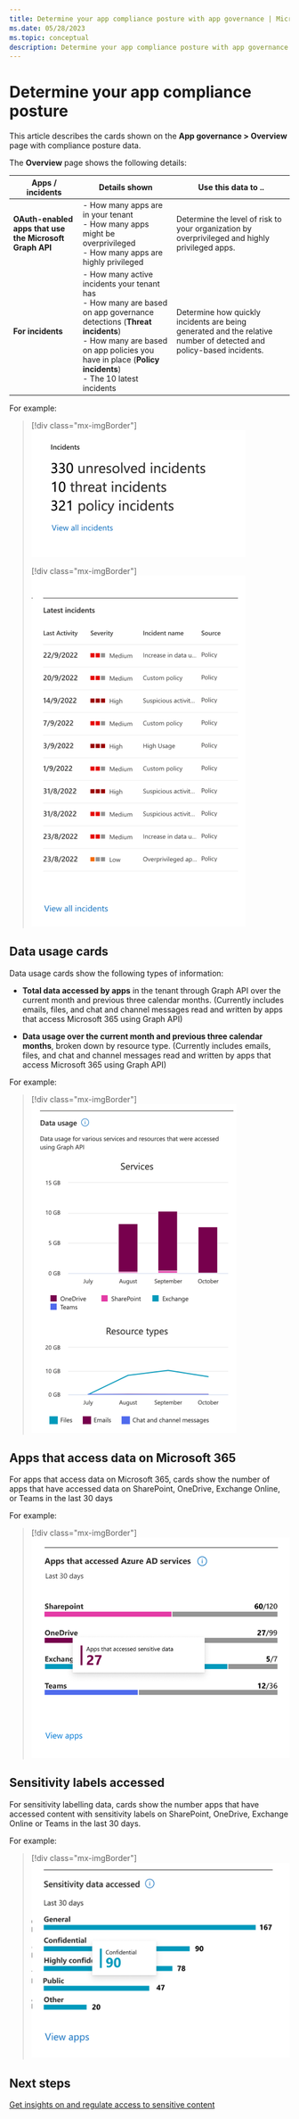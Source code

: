 ```yaml
---
title: Determine your app compliance posture with app governance | Microsoft Defender for Cloud Apps
ms.date: 05/28/2023
ms.topic: conceptual
description: Determine your app compliance posture with app governance in Microsoft 365 Defender with Microsoft Defender for Cloud Apps.
---
```


# Determine your app compliance posture

This article describes the cards shown on the **App governance > Overview** page with compliance posture data.

The **Overview** page shows the following details:

|Apps / incidents  |Details shown  | Use this data to .. |
|---------|---------|---------|
|**OAuth-enabled apps that use the Microsoft Graph API**     |  - How many apps are in your tenant <br>- How many apps might be overprivileged <br>- How many apps are highly privileged | Determine the level of risk to your organization by overprivileged and highly privileged apps. |
|**For incidents**    | - How many active incidents your tenant has <br>- How many are based on app governance detections (**Threat incidents**) <br>- How many are based on app policies you have in place (**Policy incidents**) <br>- The 10 latest incidents  | Determine how quickly incidents are being generated and the relative number of detected and policy-based incidents. |

For example:

> [!div class="mx-imgBorder"]
>![Relative number of detected and policy-based incidents.](incidents-summary1.png)
>
> [!div class="mx-imgBorder"]
>![top alerts.](media/app-governance-visibility-insights-compliance-posture/top-alerts.png)

## Data usage cards

Data usage cards show the following types of information:

- **Total data accessed by apps** in the tenant through Graph API over the current month and previous three calendar months. (Currently includes emails, files, and chat and channel messages read and written by apps that access Microsoft 365 using Graph API)

- **Data usage over the current month and previous three calendar months**, broken down by resource type. (Currently includes emails, files, and chat and channel messages read and written by apps that access Microsoft 365 using Graph API)

For example:

> [!div class="mx-imgBorder"]
>![Total data accessed by apps.](media/app-governance-visibility-insights-compliance-posture/data-usage-chart.png)

## Apps that access data on Microsoft 365

For apps that access data on Microsoft 365, cards show the number of apps that have accessed data on SharePoint, OneDrive, Exchange Online, or Teams in the last 30 days

For example:

> [!div class="mx-imgBorder"]
>![Apps that have accessed data on SharePoint, OneDrive, Exchange Online, or Teams in the last 30 days.](media/app-governance-visibility-insights-compliance-posture/apps-accessed-m365-services-chart.png)

## Sensitivity labels accessed

For sensitivity labelling data, cards show the number apps that have accessed content with sensitivity labels on SharePoint, OneDrive, Exchange Online or Teams in the last 30 days.

For example:

> [!div class="mx-imgBorder"]
>![number apps that have accessed content with sensitivity labels.](sensitive-data-accessed-chart1.png)

## Next steps

[Get insights on and regulate access to sensitive content](app-governance-visibility-insights-sensitive-content.md)